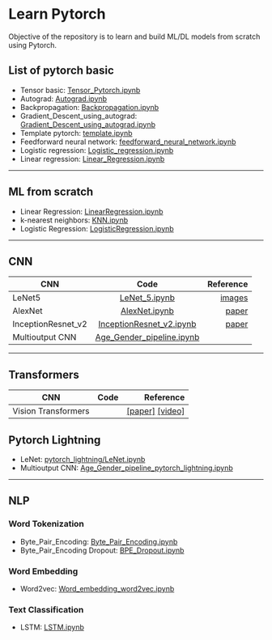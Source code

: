 # Learn Pytorch
Objective of the repository is to learn and build ML/DL models from scratch using Pytorch.

## List of pytorch basic
- Tensor basic: [Tensor_Pytorch.ipynb](https://github.com/anminhhung/pytorch_tutorial/blob/master/basic_pytorch/Tensor_Pytorch.ipynb)
- Autograd: [Autograd.ipynb](https://github.com/anminhhung/pytorch_tutorial/blob/master/basic_pytorch/Autograd.ipynb)
- Backpropagation: [Backpropagation.ipynb](https://github.com/anminhhung/pytorch_tutorial/blob/master/basic_pytorch/Backpropagation.ipynb)
- Gradient_Descent_using_autograd: [Gradient_Descent_using_autograd.ipynb](https://github.com/anminhhung/pytorch_tutorial/blob/master/basic_pytorch/Gradient_Descent_using_autograd.ipynb)
- Template pytorch: [template.ipynb](https://github.com/anminhhung/pytorch_tutorial/blob/master/basic_pytorch/template.ipynb)
- Feedforward neural network: [feedforward_neural_network.ipynb](https://github.com/anminhhung/pytorch_tutorial/blob/master/basic_pytorch/feedforward_neural_network.ipynb)
- Logistic regression: [Logistic_regression.ipynb](https://github.com/anminhhung/pytorch_tutorial/blob/master/basic_pytorch/Logistic_regression.ipynb)
- Linear regression: [Linear_Regression.ipynb](https://github.com/anminhhung/pytorch_tutorial/blob/master/basic_pytorch/Linear_Regression.ipynb)

---

## ML from scratch
- Linear Regression: [LinearRegression.ipynb](https://github.com/anminhhung/pytorch_tutorial/blob/master/ML_from_scratch/LinearRegression/LinearRegression.ipynb)
- k-nearest neighbors: [KNN.ipynb](https://github.com/anminhhung/pytorch_tutorial/blob/master/ML_from_scratch/KNN/KNN.ipynb)
- Logistic Regression: [LogisticRegression.ipynb](https://github.com/anminhhung/pytorch_tutorial/blob/master/ML_from_scratch/LogisticRegression/LogisticRegression.ipynb)

---

## CNN

| CNN   |      Code      |  Reference |
|----------|:-------------:|------:|
| LeNet5 |  [LeNet_5.ipynb](https://github.com/anminhhung/pytorch_tutorial/blob/master/CNN/LeNet_5.ipynb) | [images](https://www.researchgate.net/figure/LeNet-architecture-implemented-in-paper-1_fig1_335066454) |
| AlexNet |    [AlexNet.ipynb](https://github.com/anminhhung/pytorch_tutorial/blob/master/CNN/AlexNet.ipynb)  |   [paper](https://proceedings.neurips.cc/paper/2012/file/c399862d3b9d6b76c8436e924a68c45b-Paper.pdf) |
| InceptionResnet_v2 | [InceptionResnet_v2.ipynb](https://github.com/anminhhung/pytorch_tutorial/blob/master/CNN/InceptionResnet_v2.ipynb) | [paper](https://arxiv.org/pdf/1602.07261.pdf) |
|Multioutput CNN | [Age_Gender_pipeline.ipynb](https://github.com/anminhhung/pytorch_tutorial/blob/master/CNN/Age_Gender_pipeline.ipynb) | |

---

## Transformers 
| CNN   |      Code      |  Reference |
|----------|:-------------:|------:|
|Vision Transformers| | [[paper]](https://arxiv.org/pdf/2010.11929.pdf) [[video]](https://www.youtube.com/watch?v=ovB0ddFtzzA)|

## Pytorch Lightning
- LeNet: [pytorch_lightning/LeNet.ipynb](https://github.com/anminhhung/pytorch_tutorial/blob/master/pytorch_lightning/LeNet.ipynb)
- Multioutput CNN: [Age_Gender_pipeline_pytorch_lightning.ipynb](https://github.com/anminhhung/pytorch_tutorial/blob/master/pytorch_lightning/Age_Gender_pipeline_pytorch_lightning.ipynb)

---
## NLP
### Word Tokenization
- Byte_Pair_Encoding: [Byte_Pair_Encoding.ipynb](https://github.com/anminhhung/pytorch_tutorial/blob/master/NLP/word_tokenization/Byte_Pair_Encoding.ipynb)
- Byte_Pair_Encoding Dropout: [BPE_Dropout.ipynb](https://github.com/anminhhung/pytorch_tutorial/blob/master/NLP/word_tokenization/BPE_Dropout.ipynb)
### Word Embedding
- Word2vec: [Word_embedding_word2vec.ipynb](https://colab.research.google.com/drive/1qRN6S8BPpCKzmsZTtEriB0DPIXDissFn?usp=sharing)
### Text Classification
- LSTM: [LSTM.ipynb](https://github.com/anminhhung/pytorch_tutorial/blob/master/NLP/text_classification/LSTM.ipynb)
